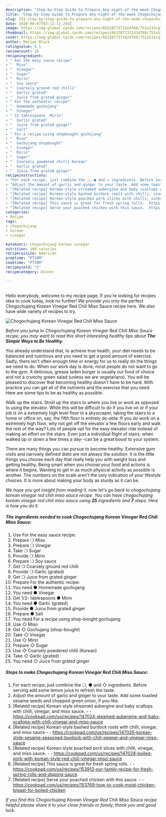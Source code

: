 ```yaml
---
description: "Step-by-Step Guide to Prepare Any-night-of-the-week Chogochujang Korean Vinegar Red Chili Miso Sauce"
title: "Step-by-Step Guide to Prepare Any-night-of-the-week Chogochujang Korean Vinegar Red Chili Miso Sauce"
slug: 252-step-by-step-guide-to-prepare-any-night-of-the-week-chogochujang-korean-vinegar-red-chili-miso-sauce
date: 2020-08-07T03:12:11.259Z
image: https://img-global.cpcdn.com/recipes/6632877371424768/751x532cq70/chogochujang-korean-vinegar-red-chili-miso-sauce-recipe-main-photo.jpg
thumbnail: https://img-global.cpcdn.com/recipes/6632877371424768/751x532cq70/chogochujang-korean-vinegar-red-chili-miso-sauce-recipe-main-photo.jpg
cover: https://img-global.cpcdn.com/recipes/6632877371424768/751x532cq70/chogochujang-korean-vinegar-red-chili-miso-sauce-recipe-main-photo.jpg
author: Marion Black
ratingvalue: 4.1
reviewcount: 10
recipeingredient:
- " For the easy sauce recipe"
- "  Miso"
- "  Vinegar"
- "  Sugar"
- "  Mirin"
- "  Soy sauce"
- "  Coarsely ground red chilli"
- "  Garlic grated"
- "  Juice from grated ginger"
- " For the authentic recipe"
- "  Homemade gochujang"
- "  Vinegar"
- " 12 tablespoons  Mirin"
- "  Garlic grated"
- "  Juice from grated ginger"
- "  Salt"
- " For a recipe using shopbought gochujang"
- "  Miso"
- "  Gochujang shopbought"
- "  Vinegar"
- "  Mirin"
- "  Sugar"
- "  Coarsely powdered chilli Korean"
- "  Garlic grated"
- "  Juice from grated ginger"
recipeinstructions:
- "For each recipe, just combine the ❍, ● and ◇ ingredients. Before serving add some lemon juice to refresh the taste."
- "Adjust the amount of garlic and ginger to your taste. Add some toasted sesame seeds and chopped green onion, if you like."
- "[Related recipe] Korean-style streamed aubergine and baby scallops with chilli, vinegar, and miso sauce.  https://cookpad.com/us/recipes/147024-steamed-aubergine-and-baby-scallops-with-chili-vinegar-and-miso-sauce"
- "[Related recipe] Korean-style bashed burdock roots with chilli, vinegar, and miso sauce  https://cookpad.com/us/recipes/147026-korean-style-sesame-seasoned-burdock-with-chili-pepper-and-vinegar-miso-sauce"
- "[Related recipe] Korean-style poached pork slices with chilli, vinegar, and miso sauce.  https://cookpad.com/us/recipes/147028-boiled-pork-with-korean-style-red-chili-vinegar-miso-sauce"
- "[Related recipe] This sauce is great for fresh spring rolls.  https://cookpad.com/us/recipes/153913-our-family-recipe-for-fresh-spring-rolls-and-dipping-sauce"
- "[Related recipe] Serve your poached chicken with this sauce.  https://cookpad.com/us/recipes/153769-how-to-cook-moist-chicken-breast-for-boiled-chicken"
categories:
- Recipe
tags:
- chogochujang
- korean
- vinegar

katakunci: chogochujang korean vinegar 
nutrition: 199 calories
recipecuisine: American
preptime: "PT18M"
cooktime: "PT30M"
recipeyield: "2"
recipecategory: Dinner

---
```

<br>
Hello everybody, welcome to my recipe page, If you're looking for recipes idea to cook today, look no further! We provide you only the perfect Chogochujang Korean Vinegar Red Chili Miso Sauce recipe here. We also have wide variety of recipes to try.
<br>


![Chogochujang Korean Vinegar Red Chili Miso Sauce](https://img-global.cpcdn.com/recipes/6632877371424768/751x532cq70/chogochujang-korean-vinegar-red-chili-miso-sauce-recipe-main-photo.jpg)

<i>Before you jump to Chogochujang Korean Vinegar Red Chili Miso Sauce recipe, you may want to read this short interesting healthy tips about <strong>The Simple Ways to Be Healthy</strong>.</i>

You already understand that, to achieve true health, your diet needs to be balanced and nutritious and you need to get a good amount of exercise. Sadly, there isn't often enough time or energy for us to really do the things we need to do. When our work day is done, most people do not want to go to the gym. A delicious, grease laden burger is usually our food of choice and not a crunchy green salad (unless we are vegetarians). You will be pleased to discover that becoming healthy doesn't have to be hard. With practice you can get all of the nutrients and the exercise that you need. Here are some tips to be as healthy as possible.

Walk up the stairs. Stroll up the stairs to where you live or work as opposed to using the elevator. While this will be difficult to do if you live on or if your job is on a extremely high level floor in a skyscraper, taking the stairs to a home or office on, say, the fifth floor is entirely do-able. If you do work on a extremely high floor, why not get off the elevator a few floors early and walk the rest of the way? Lots of people opt for the easy elevator ride instead of making an effort on the stairs. Even just a individual flight of stairs, when walked up or down a few times a day--can be a great boost to your system. 

There are many things you can pursue to become healthy. Extensive gym visits and narrowly defined diets are not always the solution. It is the little things you choose each day that really help you with weight loss and getting healthy. Being smart when you choose your food and actions is where it begins. Wanting to get in as much physical activity as possible is another. The numbers on the scale aren't the only indication of your lifestyle choices. It is more about making your body as sturdy as it can be. 


<i>We hope you got insight from reading it, now let's go back to chogochujang korean vinegar red chili miso sauce recipe. You can have chogochujang korean vinegar red chili miso sauce using <strong>25</strong> ingredients and <strong>7</strong> steps. Here is how you do it.
</i>

##### The ingredients needed to cook Chogochujang Korean Vinegar Red Chili Miso Sauce:

1. Use  For the easy sauce recipe:
1. Prepare  ❍ Miso
1. Prepare  ❍ Vinegar
1. Take  ❍ Sugar
1. Provide  ❍ Mirin
1. Prepare  ❍ Soy sauce
1. Get  ❍ Coarsely ground red chilli
1. Provide  ❍ Garlic (grated)
1. Get  ❍ Juice from grated ginger
1. Prepare  For the authentic recipe:
1. You need  ● Homemade gochujang
1. You need  ● Vinegar
1. Get  1/2- tablespoons ● Mirin
1. You need  ● Garlic (grated)
1. Provide  ● Juice from grated ginger
1. Prepare  ● Salt
1. You need  For a recipe using shop-bought gochujang:
1. Use  ◇ Miso
1. Get  ◇ Gochujang (shop-bought)
1. Take  ◇ Vinegar
1. Use  ◇ Mirin
1. Prepare  ◇ Sugar
1. Use  ◇ Coarsely powdered chilli (Korean)
1. Take  ◇ Garlic (grated)
1. You need  ◇ Juice from grated ginger


##### Steps to make Chogochujang Korean Vinegar Red Chili Miso Sauce:

1. For each recipe, just combine the ❍, ● and ◇ ingredients. Before serving add some lemon juice to refresh the taste.
1. Adjust the amount of garlic and ginger to your taste. Add some toasted sesame seeds and chopped green onion, if you like.
1. [Related recipe] Korean-style streamed aubergine and baby scallops with chilli, vinegar, and miso sauce. -  - https://cookpad.com/us/recipes/147024-steamed-aubergine-and-baby-scallops-with-chili-vinegar-and-miso-sauce
1. [Related recipe] Korean-style bashed burdock roots with chilli, vinegar, and miso sauce -  - https://cookpad.com/us/recipes/147026-korean-style-sesame-seasoned-burdock-with-chili-pepper-and-vinegar-miso-sauce
1. [Related recipe] Korean-style poached pork slices with chilli, vinegar, and miso sauce. -  - https://cookpad.com/us/recipes/147028-boiled-pork-with-korean-style-red-chili-vinegar-miso-sauce
1. [Related recipe] This sauce is great for fresh spring rolls. -  - https://cookpad.com/us/recipes/153913-our-family-recipe-for-fresh-spring-rolls-and-dipping-sauce
1. [Related recipe] Serve your poached chicken with this sauce. -  - https://cookpad.com/us/recipes/153769-how-to-cook-moist-chicken-breast-for-boiled-chicken


<i>If you find this Chogochujang Korean Vinegar Red Chili Miso Sauce recipe helpful please share it to your close friends or family, thank you and good luck.</i>
